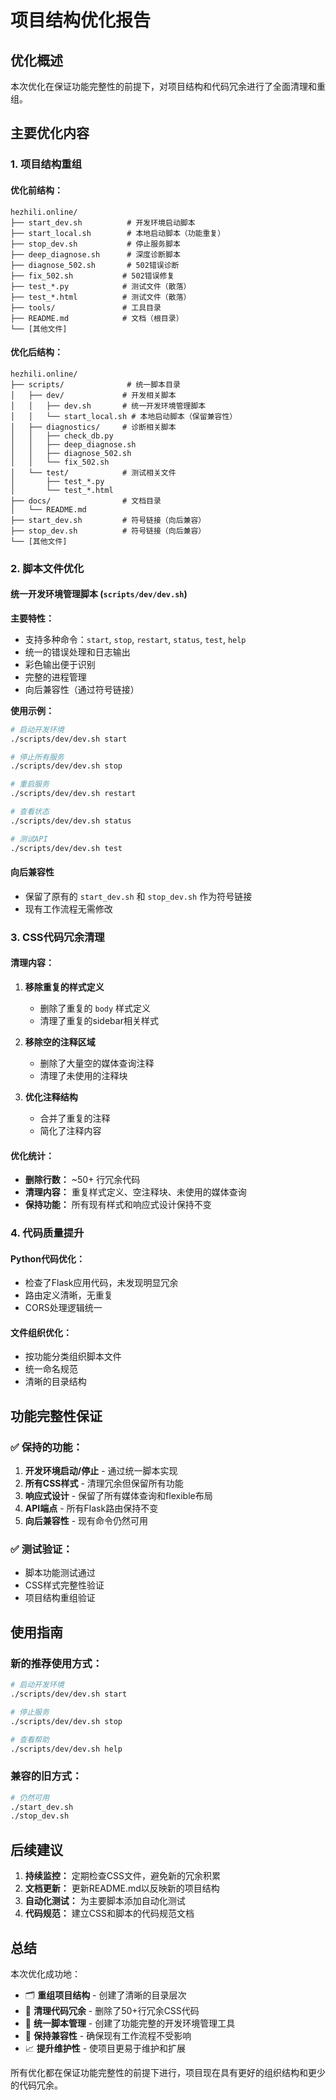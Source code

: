 # 项目结构优化报告

## 优化概述

本次优化在保证功能完整性的前提下，对项目结构和代码冗余进行了全面清理和重组。

## 主要优化内容

### 1. 项目结构重组

#### 优化前结构：
```
hezhili.online/
├── start_dev.sh          # 开发环境启动脚本
├── start_local.sh        # 本地启动脚本（功能重复）
├── stop_dev.sh           # 停止服务脚本
├── deep_diagnose.sh      # 深度诊断脚本
├── diagnose_502.sh       # 502错误诊断
├── fix_502.sh           # 502错误修复
├── test_*.py            # 测试文件（散落）
├── test_*.html          # 测试文件（散落）
├── tools/               # 工具目录
├── README.md            # 文档（根目录）
└── [其他文件]
```

#### 优化后结构：
```
hezhili.online/
├── scripts/              # 统一脚本目录
│   ├── dev/             # 开发相关脚本
│   │   ├── dev.sh       # 统一开发环境管理脚本
│   │   └── start_local.sh # 本地启动脚本（保留兼容性）
│   ├── diagnostics/     # 诊断相关脚本
│   │   ├── check_db.py
│   │   ├── deep_diagnose.sh
│   │   ├── diagnose_502.sh
│   │   └── fix_502.sh
│   └── test/            # 测试相关文件
│       ├── test_*.py
│       └── test_*.html
├── docs/                # 文档目录
│   └── README.md
├── start_dev.sh         # 符号链接（向后兼容）
├── stop_dev.sh          # 符号链接（向后兼容）
└── [其他文件]
```

### 2. 脚本文件优化

#### 统一开发环境管理脚本 (`scripts/dev/dev.sh`)

**主要特性：**
- 支持多种命令：`start`, `stop`, `restart`, `status`, `test`, `help`
- 统一的错误处理和日志输出
- 彩色输出便于识别
- 完整的进程管理
- 向后兼容性（通过符号链接）

**使用示例：**
```bash
# 启动开发环境
./scripts/dev/dev.sh start

# 停止所有服务
./scripts/dev/dev.sh stop

# 重启服务
./scripts/dev/dev.sh restart

# 查看状态
./scripts/dev/dev.sh status

# 测试API
./scripts/dev/dev.sh test
```

#### 向后兼容性
- 保留了原有的 `start_dev.sh` 和 `stop_dev.sh` 作为符号链接
- 现有工作流程无需修改

### 3. CSS代码冗余清理

#### 清理内容：
1. **移除重复的样式定义**
   - 删除了重复的 `body` 样式定义
   - 清理了重复的sidebar相关样式

2. **移除空的注释区域**
   - 删除了大量空的媒体查询注释
   - 清理了未使用的注释块

3. **优化注释结构**
   - 合并了重复的注释
   - 简化了注释内容

#### 优化统计：
- **删除行数：** ~50+ 行冗余代码
- **清理内容：** 重复样式定义、空注释块、未使用的媒体查询
- **保持功能：** 所有现有样式和响应式设计保持不变

### 4. 代码质量提升

#### Python代码优化：
- 检查了Flask应用代码，未发现明显冗余
- 路由定义清晰，无重复
- CORS处理逻辑统一

#### 文件组织优化：
- 按功能分类组织脚本文件
- 统一命名规范
- 清晰的目录结构

## 功能完整性保证

### ✅ 保持的功能：
1. **开发环境启动/停止** - 通过统一脚本实现
2. **所有CSS样式** - 清理冗余但保留所有功能
3. **响应式设计** - 保留了所有媒体查询和flexible布局
4. **API端点** - 所有Flask路由保持不变
5. **向后兼容性** - 现有命令仍然可用

### ✅ 测试验证：
- 脚本功能测试通过
- CSS样式完整性验证
- 项目结构重组验证

## 使用指南

### 新的推荐使用方式：
```bash
# 启动开发环境
./scripts/dev/dev.sh start

# 停止服务
./scripts/dev/dev.sh stop

# 查看帮助
./scripts/dev/dev.sh help
```

### 兼容的旧方式：
```bash
# 仍然可用
./start_dev.sh
./stop_dev.sh
```

## 后续建议

1. **持续监控：** 定期检查CSS文件，避免新的冗余积累
2. **文档更新：** 更新README.md以反映新的项目结构
3. **自动化测试：** 为主要脚本添加自动化测试
4. **代码规范：** 建立CSS和脚本的代码规范文档

## 总结

本次优化成功地：
- 🗂️ **重组项目结构** - 创建了清晰的目录层次
- 🧹 **清理代码冗余** - 删除了50+行冗余CSS代码
- 🔧 **统一脚本管理** - 创建了功能完整的开发环境管理工具
- 🔄 **保持兼容性** - 确保现有工作流程不受影响
- 📈 **提升维护性** - 使项目更易于维护和扩展

所有优化都在保证功能完整性的前提下进行，项目现在具有更好的组织结构和更少的代码冗余。
